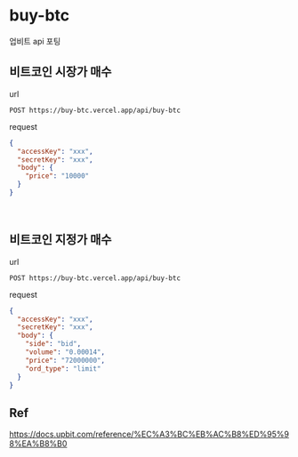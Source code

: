 # buy-btc
업비트 api 포팅

## 비트코인 시장가 매수

url
```
POST https://buy-btc.vercel.app/api/buy-btc
```

request
```json
{
  "accessKey": "xxx",
  "secretKey": "xxx",
  "body": {
    "price": "10000"
  }
}
```

<br/>

## 비트코인 지정가 매수

url
```
POST https://buy-btc.vercel.app/api/buy-btc
```

request
```json
{
  "accessKey": "xxx",
  "secretKey": "xxx",
  "body": {
    "side": "bid",
    "volume": "0.00014",
    "price": "72000000",
    "ord_type": "limit"
  }
}
```


## Ref
https://docs.upbit.com/reference/%EC%A3%BC%EB%AC%B8%ED%95%98%EA%B8%B0
